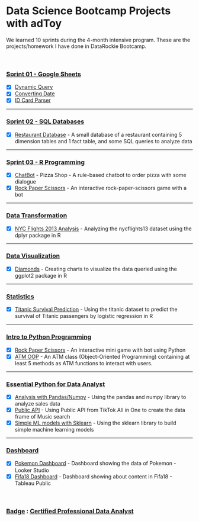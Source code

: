 # Data Science Bootcamp Projects with adToy
We learned 10 sprints during the 4-month intensive program. These are the projects/homework I have done in DataRockie Bootcamp.
&nbsp;<br>
&nbsp;<br>
&nbsp;<br>
### <ins>Sprint 01 - Google Sheets</ins>
 - [x] [Dynamic Query](https://github.com/srrytn92/bootcamp_projects/blob/main/Spreadsheets/Project%20Dynamic%20Query.pdf)
 - [x] [Converting Date](https://github.com/srrytn92/bootcamp_projects/blob/2194b41ab767362d838e05ad4cbedfa8eedbef0d/Spreadsheets/Project%20Convert%20TH%20to%20EN%20Date.pdf) 
 - [x] [ID Card Parser](https://github.com/srrytn92/bootcamp_projects/blob/2194b41ab767362d838e05ad4cbedfa8eedbef0d/Spreadsheets/Project%20ID%20Card%20Parser.pdf)
-------------------------------------------------------------------------------------------------------------------------------------------------
### <ins>Sprint 02 - SQL Databases</ins>
 - [x] [Restaurant Database](https://github.com/srrytn92/bootcamp_projects/blob/2194b41ab767362d838e05ad4cbedfa8eedbef0d/SQL/sql_homework_Batch06.sql) - A small database of a restaurant containing 5 dimension tables and 1 fact table, and some SQL queries to analyze data
-------------------------------------------------------------------------------------------------------------------------------------------------
### <ins>Sprint 03 - R Programming</ins>
 - [x] [ChatBot](https://github.com/srrytn92/bootcamp_projects/blob/2194b41ab767362d838e05ad4cbedfa8eedbef0d/R%20Programming/Batch06ChatbotPizza.r) - Pizza Shop - A rule-based chatbot to order pizza with some dialogue
 - [x] [Rock Paper Scissors](https://github.com/srrytn92/bootcamp_projects/blob/2194b41ab767362d838e05ad4cbedfa8eedbef0d/R%20Programming/pao_ying_chub_batch06.r) - An interactive rock-paper-scissors game with a bot
-------------------------------------------------------------------------------------------------------------------------------------------------
### <ins>Data Transformation</ins>
 - [x] [NYC Flights 2013 Analysis](https://github.com/srrytn92/bootcamp_projects/blob/2194b41ab767362d838e05ad4cbedfa8eedbef0d/Data%20Transformation/Homework_Batch06_NYC_Flifhts_2013.pdf) - Analyzing the nycflights13 dataset using the dplyr package in R
-------------------------------------------------------------------------------------------------------------------------------------------------
### <ins>Data Visualization</ins>
 - [x] [Diamonds](https://github.com/srrytn92/bootcamp_projects/blob/2194b41ab767362d838e05ad4cbedfa8eedbef0d/Data%20Visualization/Batch_06_Homework_Data_Viz.pdf) - Creating charts to visualize the data queried using the ggplot2 package in R
-------------------------------------------------------------------------------------------------------------------------------------------------
### <ins>Statistics</ins>
 - [x] [Titanic Survival Prediction](https://github.com/srrytn92/bootcamp_projects/blob/2194b41ab767362d838e05ad4cbedfa8eedbef0d/Statistics/Homework_Stats_Batch_06.pdf) - Using the titanic dataset to predict the survival of Titanic passengers by logistic regression in R
-------------------------------------------------------------------------------------------------------------------------------------------------
### <ins>Intro to Python Programming</ins>
 - [x] [Rock Paper Scissors](https://github.com/srrytn92/bootcamp_projects/blob/2194b41ab767362d838e05ad4cbedfa8eedbef0d/Intro%20to%20Python%20Programming/Batch_06_Pao_Ying_Chub_HW.ipynb) - An interactive mini game with bot using Python
 - [x] [ATM OOP](https://github.com/srrytn92/bootcamp_projects/blob/2194b41ab767362d838e05ad4cbedfa8eedbef0d/Intro%20to%20Python%20Programming/ATM_HW_Batch06.ipynb) - An ATM class (Object-Oriented Programming) containing at least 5 methods as ATM functions to interact with users.
-------------------------------------------------------------------------------------------------------------------------------------------------
### <ins>Essential Python for Data Analyst</ins>
 - [x] [Analysis with Pandas/Numpy](https://datalore.jetbrains.com/notebook/2KEq0fG5bU3H3INWO8oCzI/hMrvpC6RmSBSC55AbnaSCD/) - Using the pandas and numpy library to analyze sales data
 - [x] [Public API](https://github.com/srrytn92/bootcamp_projects/blob/2194b41ab767362d838e05ad4cbedfa8eedbef0d/Essential%20Python%20for%20Data%20Analyst/API_HW_Batch06.pdf) - Using Public API from TikTok All in One to create the data frame of Music search
 - [x] [Simple ML models with Sklearn](https://github.com/srrytn92/bootcamp_projects/blob/2194b41ab767362d838e05ad4cbedfa8eedbef0d/Essential%20Python%20for%20Data%20Analyst/HW_ML_Batch06.pdf) - Using the sklearn library to build simple machine learning models 
-------------------------------------------------------------------------------------------------------------------------------------------------
### <ins>Dashboard</ins>
 - [x] [Pokemon Dashboard](https://lookerstudio.google.com/reporting/54d5c48a-f0e3-46e6-9a4a-daa40393356e) - Dashboard showing the data of Pokemon - Looker Studio
 - [x] [Fifa18 Dashboard](https://public.tableau.com/views/Ex_Dashboard_16765396415460/Dashboard1?:language=en-US&:display_count=n&:origin=viz_share_link) - Dashboard showing about content in Fifa18 - Tableau Public
&nbsp;<br>
&nbsp;<br>
&nbsp;<br> 
 ### <ins>Badge</ins> : [Certified Professional Data Analyst](https://api.badgr.io/public/assertions/rsGjTqCXTHukhyKmeWNxJg?identity__email=srrytn92%40gmail.com)

